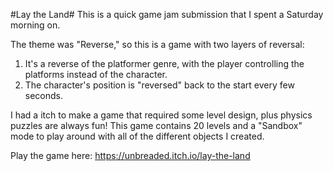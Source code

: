 #Lay the Land#
This is a quick game jam submission that I spent a Saturday morning on. 

The theme was "Reverse," so this is a game with two layers of reversal:
  1. It's a reverse of the platformer genre, with the player controlling the platforms instead of the character.
  2. The character's position is "reversed" back to the start every few seconds.

I had a itch to make a game that required some level design, plus physics puzzles are always fun! This game contains 20 levels and a "Sandbox" mode to play around with all of the different objects I created.

Play the game here: https://unbreaded.itch.io/lay-the-land
